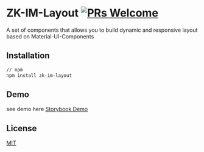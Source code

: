 # ZK-IM-Layout [![PRs Welcome](https://img.shields.io/badge/PRs-welcome-green.svg)](https://github.com/pratapscs/zk-im-layout/pulls)

A set of components that allows you to build dynamic and responsive layout based on Material-UI-Components

## Installation

```bash
// npm
npm install zk-im-layout

```

## Demo

see demo here [Storybook Demo](https://pratapscs.github.io/zk-im-layout/?path=/story/welcome--introduction)

## License

[MIT](https://choosealicense.com/licenses/mit/)
